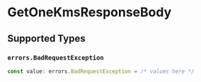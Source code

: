 # GetOneKmsResponseBody


## Supported Types

### `errors.BadRequestException`

```typescript
const value: errors.BadRequestException = /* values here */
```

